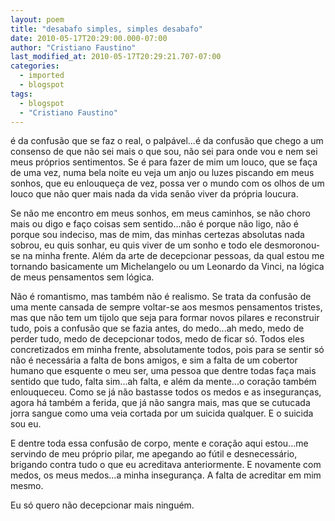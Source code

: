```yaml
---
layout: poem
title: "desabafo simples, simples desabafo"
date: 2010-05-17T20:29:00.000-07:00
author: "Cristiano Faustino"
last_modified_at: 2010-05-17T20:29:21.707-07:00
categories:
  - imported
  - blogspot
tags:
  - blogspot
  - "Cristiano Faustino"
---
```


é da confusão que se faz o real, o palpável...é da confusão que chego a um consenso de que não sei mais o que sou, não sei para onde vou e nem sei meus próprios sentimentos. Se é para fazer de mim um louco, que se faça de uma vez, numa bela noite eu veja um anjo ou luzes piscando em meus sonhos, que eu enlouqueça de vez, possa ver o mundo com os olhos de um louco que não quer mais nada da vida senão viver da própria loucura.

Se não me encontro em meus sonhos, em meus caminhos, se não choro mais ou digo e faço coisas sem sentido...não é porque não ligo, não é porque sou indeciso, mas de mim, das minhas certezas absolutas nada sobrou, eu quis sonhar, eu quis viver de um sonho e todo ele desmoronou-se na minha frente. Além da arte de decepcionar pessoas, da qual estou me tornando basicamente um Michelangelo ou um Leonardo da Vinci, na lógica de meus pensamentos sem lógica. 

Não é romantismo, mas também não é realismo. Se trata da confusão de uma mente cansada de sempre voltar-se aos mesmos pensamentos tristes, mas que não tem um tijolo que seja para formar novos pilares e reconstruir tudo, pois a confusão que se fazia antes, do medo...ah medo, medo de perder tudo, medo de decepcionar todos, medo de ficar só. Todos eles concretizados em minha frente, absolutamente todos, pois para se sentir só não é necessária a falta de bons amigos, e sim a falta de um cobertor humano que esquente o meu ser, uma pessoa que dentre todas faça mais sentido que tudo, falta sim...ah falta, e além da mente...o coração também enlouqueceu. Como se já não bastasse todos os medos e as inseguranças, agora há também a ferida, que já não sangra mais, mas que se cutucada jorra sangue como uma veia cortada por um suicida qualquer. E o suicida sou eu.

E dentre toda essa confusão de corpo, mente e coração aqui estou...me servindo de meu próprio pilar, me apegando ao fútil e desnecessário, brigando contra tudo o que eu acreditava anteriormente. E novamente com medos, os meus medos...a minha insegurança. A falta de acreditar em mim mesmo.

Eu só quero não decepcionar mais ninguém.
